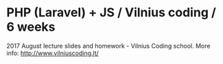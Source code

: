 # PHP (Laravel) + JS / Vilnius coding / 6 weeks 
2017 August lecture slides and homework - Vilnius Coding school. More info: http://www.vilniuscoding.lt/


